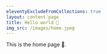 ```yaml
---
eleventyExcludeFromCollections: true
layout: content-page
title: Hello world 👋
img_src: /images/home.jpeg
---
```


This is the home page 🏡.